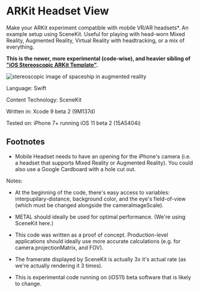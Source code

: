 # ARKit Headset View

Make your ARKit experiment compatible with mobile VR/AR headsets*. An example setup using SceneKit. Useful for playing with head-worn Mixed Reality, Augmented Reality, Virtual Reality with headtracking, or a mix of everything.

__This is the newer, more experimental (code-wise), and heavier sibling of ["iOS Stereoscopic ARKit Template"](https://github.com/hanleyweng/iOS-Stereoscopic-ARKit-Template).__

![stereoscopic image of spaceship in augmented reality](60deg-black.jpg)

Language: Swift

Content Technology: SceneKit

Written in: Xcode 9 beta 2 (9M137d)

Tested on: iPhone 7+ running iOS 11 beta 2 (15A5404i)

## Footnotes

* Mobile Headset needs to have an opening for the iPhone's camera (i.e. a headset that supports Mixed Reality or Augmented Reality). You could also use a Google Cardboard with a hole cut out.

Notes:

- At the beginning of the code, there's easy access to variables: interpupilary-distance, background color, and the eye's field-of-view (which must be changed alongside the cameraImageScale).

- METAL should ideally be used for optimal performance. (We're using SceneKit here.)

- This code was written as a proof of concept. Production-level applications should ideally use more accurate calculations (e.g. for camera.projectionMatrix, and FOV). 

- The framerate displayed by SceneKit is actually 3x it's actual rate (as we're actually rendering it 3 times).

- This is experimental code running on (iOS11) beta software that is likely to change.
